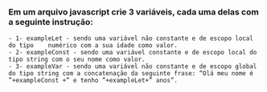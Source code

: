 ### Em um arquivo javascript crie 3 variáveis, cada uma delas com a seguinte instrução:
	- 1- exampleLet - sendo uma variável não constante e de escopo local do tipo 	numérico com a sua idade como valor.
	- 2- exampleConst - sendo uma variável constante e de escopo local do tipo string com o seu nome como valor.
	- 3- exampleVar - sendo uma variável não constante e de escopo global do tipo string com a concatenação da seguinte frase: “Olá meu nome é ”+exampleConst +” e tenho ”+exampleLet+” anos”.
